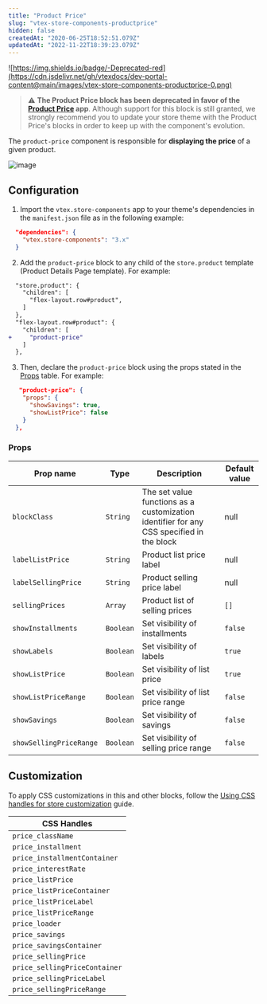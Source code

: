 ```yaml
---
title: "Product Price"
slug: "vtex-store-components-productprice"
hidden: false
createdAt: "2020-06-25T18:52:51.079Z"
updatedAt: "2022-11-22T18:39:23.079Z"
---
```

![https://img.shields.io/badge/-Deprecated-red](https://cdn.jsdelivr.net/gh/vtexdocs/dev-portal-content@main/images/vtex-store-components-productprice-0.png)

> ⚠️ **The Product Price block has been deprecated in favor of the [Product Price](https://developers.vtex.com/docs/apps/vtex.product-price) app**. Although support for this block is still granted, we strongly recommend you to update your store theme with the Product Price's blocks in order to keep up with the component's evolution.

The `product-price` component is responsible for **displaying the price** of a given product.

![image](https://cdn.jsdelivr.net/gh/vtexdocs/dev-portal-content@main/images/vtex-store-components-productprice-1.png)

## Configuration

1. Import the `vtex.store-components` app to your theme's dependencies in the `manifest.json` file as in the following example:

```json
  "dependencies": {
    "vtex.store-components": "3.x"
  }
```

2. Add the `product-price` block to any child of the `store.product` template (Product Details Page template). For example:

```diff
  "store.product": {
    "children": [
      "flex-layout.row#product",
    ]
  },
  "flex-layout.row#product": {
    "children": [
+     "product-price"
    ]
  },
```

3. Then, declare the `product-price` block using the props stated in the [Props](#props) table. For example:

```json
   "product-price": {
    "props": {
      "showSavings": true,
      "showListPrice": false
    }
  },
```

### Props

| Prop name               | Type      | Description                           | Default value |
| ----------------------- | --------- | ------------------------------------- | ------------- |
| `blockClass`            | `String`  | The set value functions as a customization identifier for any CSS specified in the block | null | 
| `labelListPrice`        | `String`  | Product list price label              | null          |
| `labelSellingPrice`     | `String`  | Product selling price label           | null          |
| `sellingPrices`         | `Array`   | Product list of selling prices        | `[]`            |
| `showInstallments`      | `Boolean` | Set visibility of installments        | `false`         |
| `showLabels`            | `Boolean` | Set visibility of labels              | `true`          |
| `showListPrice`         | `Boolean` | Set visibility of list price          | `true`          |
| `showListPriceRange`    | `Boolean` | Set visibility of list price range    | `false`         |
| `showSavings`           | `Boolean` | Set visibility of savings             | `false`         |
| `showSellingPriceRange` | `Boolean` | Set visibility of selling price range | `false`         |

## Customization

To apply CSS customizations in this and other blocks, follow the [Using CSS handles for store customization](https://developers.vtex.com/docs/guides/vtex-io-documentation-using-css-handles-for-store-customization) guide.

| CSS Handles                 |
| -------------------------- |
| `price_className` |
| `price_installment` |
| `price_installmentContainer` |
| `price_interestRate` |
| `price_listPrice` |
| `price_listPriceContainer` |
| `price_listPriceLabel` |
| `price_listPriceRange` |
| `price_loader` |
| `price_savings` |
| `price_savingsContainer` |
| `price_sellingPrice` |
| `price_sellingPriceContainer` |
| `price_sellingPriceLabel` |
| `price_sellingPriceRange` |
